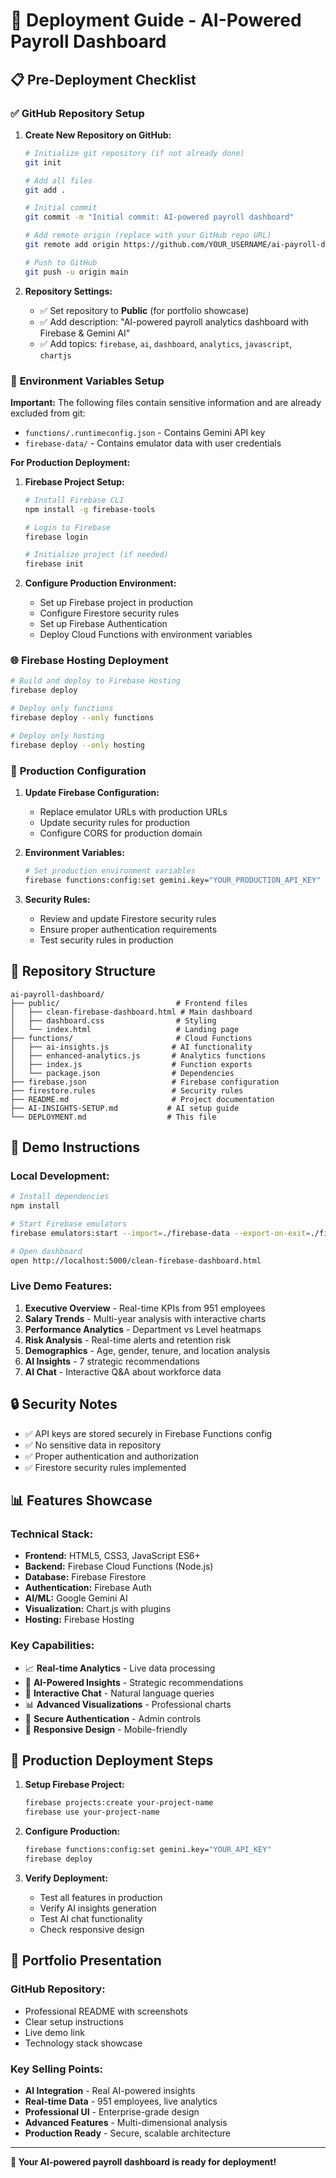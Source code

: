 # 🚀 Deployment Guide - AI-Powered Payroll Dashboard

## 📋 Pre-Deployment Checklist

### ✅ **GitHub Repository Setup**

1. **Create New Repository on GitHub:**
   ```bash
   # Initialize git repository (if not already done)
   git init
   
   # Add all files
   git add .
   
   # Initial commit
   git commit -m "Initial commit: AI-powered payroll dashboard"
   
   # Add remote origin (replace with your GitHub repo URL)
   git remote add origin https://github.com/YOUR_USERNAME/ai-payroll-dashboard.git
   
   # Push to GitHub
   git push -u origin main
   ```

2. **Repository Settings:**
   - ✅ Set repository to **Public** (for portfolio showcase)
   - ✅ Add description: "AI-powered payroll analytics dashboard with Firebase & Gemini AI"
   - ✅ Add topics: `firebase`, `ai`, `dashboard`, `analytics`, `javascript`, `chartjs`

### 🔐 **Environment Variables Setup**

**Important:** The following files contain sensitive information and are already excluded from git:

- `functions/.runtimeconfig.json` - Contains Gemini API key
- `firebase-data/` - Contains emulator data with user credentials

**For Production Deployment:**

1. **Firebase Project Setup:**
   ```bash
   # Install Firebase CLI
   npm install -g firebase-tools
   
   # Login to Firebase
   firebase login
   
   # Initialize project (if needed)
   firebase init
   ```

2. **Configure Production Environment:**
   - Set up Firebase project in production
   - Configure Firestore security rules
   - Set up Firebase Authentication
   - Deploy Cloud Functions with environment variables

### 🌐 **Firebase Hosting Deployment**

```bash
# Build and deploy to Firebase Hosting
firebase deploy

# Deploy only functions
firebase deploy --only functions

# Deploy only hosting
firebase deploy --only hosting
```

### 🔧 **Production Configuration**

1. **Update Firebase Configuration:**
   - Replace emulator URLs with production URLs
   - Update security rules for production
   - Configure CORS for production domain

2. **Environment Variables:**
   ```bash
   # Set production environment variables
   firebase functions:config:set gemini.key="YOUR_PRODUCTION_API_KEY"
   ```

3. **Security Rules:**
   - Review and update Firestore security rules
   - Ensure proper authentication requirements
   - Test security rules in production

## 📁 **Repository Structure**

```
ai-payroll-dashboard/
├── public/                          # Frontend files
│   ├── clean-firebase-dashboard.html # Main dashboard
│   ├── dashboard.css                # Styling
│   └── index.html                   # Landing page
├── functions/                       # Cloud Functions
│   ├── ai-insights.js              # AI functionality
│   ├── enhanced-analytics.js       # Analytics functions
│   ├── index.js                    # Function exports
│   └── package.json                # Dependencies
├── firebase.json                   # Firebase configuration
├── firestore.rules                 # Security rules
├── README.md                       # Project documentation
├── AI-INSIGHTS-SETUP.md           # AI setup guide
└── DEPLOYMENT.md                  # This file
```

## 🎯 **Demo Instructions**

### **Local Development:**
```bash
# Install dependencies
npm install

# Start Firebase emulators
firebase emulators:start --import=./firebase-data --export-on-exit=./firebase-data

# Open dashboard
open http://localhost:5000/clean-firebase-dashboard.html
```

### **Live Demo Features:**
1. **Executive Overview** - Real-time KPIs from 951 employees
2. **Salary Trends** - Multi-year analysis with interactive charts
3. **Performance Analytics** - Department vs Level heatmaps
4. **Risk Analysis** - Real-time alerts and retention risk
5. **Demographics** - Age, gender, tenure, and location analysis
6. **AI Insights** - 7 strategic recommendations
7. **AI Chat** - Interactive Q&A about workforce data

## 🔒 **Security Notes**

- ✅ API keys are stored securely in Firebase Functions config
- ✅ No sensitive data in repository
- ✅ Proper authentication and authorization
- ✅ Firestore security rules implemented

## 📊 **Features Showcase**

### **Technical Stack:**
- **Frontend:** HTML5, CSS3, JavaScript ES6+
- **Backend:** Firebase Cloud Functions (Node.js)
- **Database:** Firebase Firestore
- **Authentication:** Firebase Auth
- **AI/ML:** Google Gemini AI
- **Visualization:** Chart.js with plugins
- **Hosting:** Firebase Hosting

### **Key Capabilities:**
- 📈 **Real-time Analytics** - Live data processing
- 🤖 **AI-Powered Insights** - Strategic recommendations
- 💬 **Interactive Chat** - Natural language queries
- 📊 **Advanced Visualizations** - Professional charts
- 🔐 **Secure Authentication** - Admin controls
- 📱 **Responsive Design** - Mobile-friendly

## 🚀 **Production Deployment Steps**

1. **Setup Firebase Project:**
   ```bash
   firebase projects:create your-project-name
   firebase use your-project-name
   ```

2. **Configure Production:**
   ```bash
   firebase functions:config:set gemini.key="YOUR_API_KEY"
   firebase deploy
   ```

3. **Verify Deployment:**
   - Test all features in production
   - Verify AI insights generation
   - Test AI chat functionality
   - Check responsive design

## 📝 **Portfolio Presentation**

### **GitHub Repository:**
- Professional README with screenshots
- Clear setup instructions
- Live demo link
- Technology stack showcase

### **Key Selling Points:**
- **AI Integration** - Real AI-powered insights
- **Real-time Data** - 951 employees, live analytics
- **Professional UI** - Enterprise-grade design
- **Advanced Features** - Multi-dimensional analysis
- **Production Ready** - Secure, scalable architecture

---

**🎉 Your AI-powered payroll dashboard is ready for deployment!**
